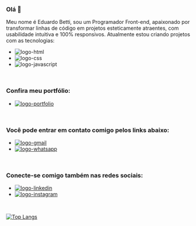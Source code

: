 ### Olá 👋

Meu nome é Eduardo Betti, sou um Programador Front-end, apaixonado por transformar linhas de código em projetos esteticamente atraentes, com usabilidade intuitiva e 100% responsivos. Atualmente estou criando projetos com as tecnologias:

- <img src="https://img.shields.io/badge/HTML5-E34F26?style=for-the-badge&logo=html5&logoColor=white" alt="logo-html">
- <img src="https://img.shields.io/badge/CSS3-1572B6?style=for-the-badge&logo=css3&logoColor=white" alt="logo-css">
- <img src="https://img.shields.io/badge/JavaScript-F7DF1E?style=for-the-badge&logo=javascript&logoColor=black" alt="logo-javascript">
<br>

### Confira meu portfólio:
- <a href="https://eduardobetti.netlify.app/" target="_blank"><img src="https://img.shields.io/badge/portfolio-000000?style=for-the-badge&logo=logoColor=white" alt="logo-portfolio"></a>
<br>

### Você pode entrar em contato comigo pelos links abaixo:
- <a href="mailto:esbetti92@gmail.com" target="_blank"><img src="https://img.shields.io/badge/Gmail-D14836?style=for-the-badge&logo=gmail&logoColor=white" alt="logo-gmail"></a>
- <a href="https://wa.me/+5519994277047" target="_blank"><img src="https://img.shields.io/badge/WhatsApp-25D366?style=for-the-badge&logo=whatsapp&logoColor=white" alt="logo-whatsapp"></a>
<br>

### Conecte-se comigo também nas redes sociais:
- <a href="https://www.linkedin.com/in/eduardo-betti" target="_blank"><img src="https://img.shields.io/badge/LinkedIn-0077B5?style=for-the-badge&logo=linkedin&logoColor=white" alt="logo-linkedin"></a>
- <a href="https://www.instagram.com/dev.eduardo.betti" target="_blank"><img src="https://img.shields.io/badge/Instagram-E4405F?style=for-the-badge&logo=instagram&logoColor=white" alt="logo-instagram"></a>
<br>

[![Top Langs](https://github-readme-stats.vercel.app/api/top-langs/?username=eduardobetti)](https://github.com/anuraghazra/github-readme-stats)
